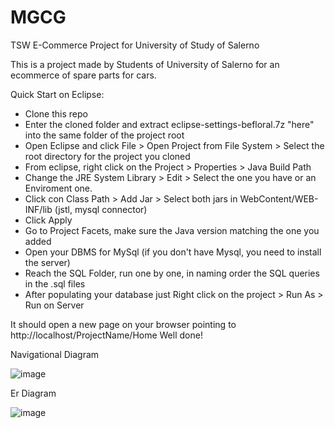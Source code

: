 # MGCG
TSW E-Commerce Project for University of Study of Salerno

This is a project made by Students of University of Salerno for an ecommerce of spare parts for cars.

Quick Start on Eclipse:
- Clone this repo
- Enter the cloned folder and extract eclipse-settings-befloral.7z "here" into the same folder of the project root
- Open Eclipse and click File > Open Project from File System > Select the root directory for the project you cloned
- From eclipse, right click on the Project > Properties > Java Build Path
- Change the JRE System Library > Edit > Select the one you have or an Enviroment one.
- Click con Class Path > Add Jar > Select both jars in WebContent/WEB-INF/lib (jstl, mysql connector)
- Click Apply
- Go to Project Facets, make sure the Java version matching the one you added
- Open your DBMS for MySql (if you don't have Mysql, you need to install the server)
- Reach the SQL Folder, run one by one, in naming order the SQL queries in the .sql files
- After populating your database just Right click on the project > Run As > Run on Server

It should open a new page on your browser pointing to http://localhost/ProjectName/Home 
Well done!

Navigational Diagram

![image](https://user-images.githubusercontent.com/11262725/119989737-ce91f080-bfc7-11eb-8745-95b9b1ce8569.png)

Er Diagram

![image](https://user-images.githubusercontent.com/11262725/119989768-d81b5880-bfc7-11eb-85d2-1d09d46ca104.png)
